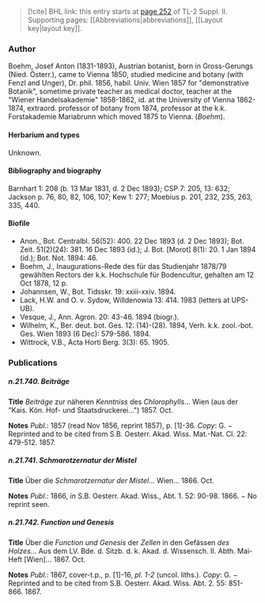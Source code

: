 > [!cite] BHL link: this entry starts at [page 252](https://www.biodiversitylibrary.org/item/103859#page/262/mode/1up) of TL-2 Suppl. II.
> Supporting pages: [[Abbreviations|abbreviations]], [[Layout key|layout key]].

### Author

Boehm, Josef Anton (1831-1893), Austrian botanist, born in Gross-Gerungs (Nied. Österr.), came to Vienna 1850, studied medicine and botany (with Fenzl and Unger), Dr. phil. 1856, habil. Univ. Wien 1857 for "demonstrative Botanik", sometime private teacher as medical doctor, teacher at the "Wiener Handelsakademie" 1858-1862, id. at the University of Vienna 1862-1874, extraord. professor of botany from 1874, professor at the k.k. Forstakademie Mariabrunn which moved 1875 to Vienna. (*Boehm*).

#### Herbarium and types

Unknown.

#### Bibliography and biography

Barnhart 1: 208 (b. 13 Mar 1831, d. 2 Dec 1893); CSP 7: 205, 13: 632; Jackson p. 76, 80, 82, 106, 107; Kew 1: 277; Moebius p. 201, 232, 235, 263, 335, 440.

#### Biofile

- Anon., Bot. Centralbl. 56(52): 400. 22 Dec 1893 (d. 2 Dec 1893); Bot. Zeit. 51(2)(24): 381. 16 Dec 1893 (id.); J. Bot. \[Morot\] 8(1): 20. 1 Jan 1894 (id.); Bot. Not. 1894: 46.
- Boehm, J., Inaugurations-Rede des für das Studienjahr 1878/79 gewählten Rectors der k.k. Hochschule für Bodencultur, gehalten am 12 Oct 1878, 12 p.
- Johannsen, W., Bot. Tidsskr. 19: xxiii-xxiv. 1894.
- Lack, H.W. and O. v. Sydow, Willdenowia 13: 414. 1983 (letters at UPS-UB).
- Vesque, J., Ann. Agron. 20: 43-46. 1894 (biogr.).
- Wilhelm, K., Ber. deut. bot. Ges. 12: (14)-(28). 1894, Verh. k.k. zool.-bot. Ges. Wien 1893 (6 Dec): 579-586. 1894.
- Wittrock, V.B., Acta Horti Berg. 3(3): 65. 1905.

### Publications

##### n.21.740. Beiträge

**Title**
*Beiträge* zur näheren *Kenntniss* des *Chlorophylls*... Wien (aus der "Kais. Kön. Hof- und Staatsdruckerei...") 1857. Oct.

**Notes**
*Publ*.: 1857 (read Nov 1856, reprint 1857), p. \[1\]-36. *Copy*: G. − Reprinted and to be cited from S.B. Oesterr. Akad. Wiss. Mat.-Nat. Cl. 22: 479-512. 1857.

##### n.21.741. Schmarotzernatur der Mistel

**Title**
Über die *Schmarotzernatur der Mistel*... Wien... 1866. Oct.

**Notes**
*Publ*.: 1866, *in* S.B. Oesterr. Akad. Wiss., Abt. 1. 52: 90-98. 1866. − No reprint seen.

##### n.21.742. Function und Genesis

**Title**
Über die *Function und Genesis* der *Zellen* in den Gefässen *des Holzes*... Aus dem LV. Bde. d. Sitzb. d. k. Akad. d. Wissensch. II. Abth. Mai-Heft \[Wien\]... 1867. Oct.

**Notes**
*Publ*.: 1867, cover-t.p., p. \[1\]-16, *pl. 1-2* (uncol. liths.). *Copy*: G. − Reprinted and to be cited from S.B. Oesterr. Akad. Wiss. Abt. 2. 55: 851-866. 1867.

